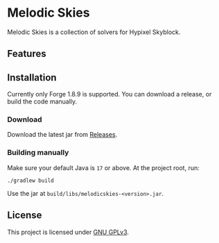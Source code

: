 # Melodic Skies

Melodic Skies is a collection of solvers for Hypixel Skyblock.

## Features

## Installation

Currently only Forge 1.8.9 is supported. You can download a release, or build the code manually.

### Download
Download the latest jar from [Releases](https://github.com/mzhaodev/melodic-skies/releases).

### Building manually
Make sure your default Java is `17` or above. At the project root, run:
```shell
./gradlew build
```
Use the jar at `build/libs/melodicskies-<version>.jar`.

## License

This project is licensed under [GNU GPLv3](https://www.gnu.org/licenses/gpl-3.0.en.html).